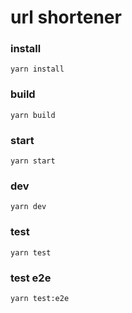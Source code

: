 # url shortener

### install 
``` 
yarn install
```
### build
```
yarn build
```
### start
```
yarn start
```
### dev
```
yarn dev
```
### test
```
yarn test
```
### test e2e
```
yarn test:e2e
```